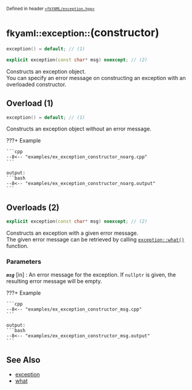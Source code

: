 <small>Defined in header [`<fkYAML/exception.hpp>`](https://github.com/fktn-k/fkYAML/blob/develop/include/fkYAML/exception.hpp)</small>

# <small>fkyaml::exception::</small>(constructor)

```cpp
exception() = default; // (1)

explicit exception(const char* msg) noexcept; // (2)
```

Constructs an exception object.   
You can specify an error message on constructing an exception with an overloaded constructor.  

## Overload (1)

```cpp
exception() = default; // (1)
```

Constructs an exception object without an error message.

???+ Example

    ```cpp
    --8<-- "examples/ex_exception_constructor_noarg.cpp"
    ```

    output:
    ```bash
    --8<-- "examples/ex_exception_constructor_noarg.output"
    ```

## Overloads (2)

```cpp
explicit exception(const char* msg) noexcept; // (2)
```

Constructs an exception with a given error message.  
The given error message can be retrieved by calling [`exception::what()`](what.md) function.  

### **Parameters**

***`msg`*** [in]
:   An error message for the exception. If `nullptr` is given, the resulting error message will be empty.

???+ Example

    ```cpp
    --8<-- "examples/ex_exception_constructor_msg.cpp"
    ```

    output:
    ```bash
    --8<-- "examples/ex_exception_constructor_msg.output"
    ```

## **See Also**

* [exception](index.md)
* [what](what.md)
